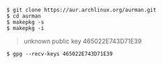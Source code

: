 ```
$ git clone https://aur.archlinux.org/aurman.git 
$ cd aurman
$ makepkg -s
$ makepkg -i
```

> unknown public key 465022E743D71E39

```
$ gpg --recv-keys 465022E743D71E39
```
